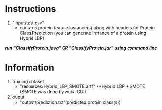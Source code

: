 # Instructions
1. "input/test.csv" 
    - contains protein feature instance(s) along with headers for Protein Class Prediction (you can generate instance of a protein using Hybrid LBP)

***run "ClassifyProtein.java" OR "ClassifyProtein.jar" using command line***

# Information
1. training dataset 
   - "resources/Hybrid_LBP_SMOTE.arff"
     **Hybrid LBP + SMOTE (SMOTE was done by weka GUI)
2. ouput		 
   - "output/prediction.txt"(predicted protein class(s))
